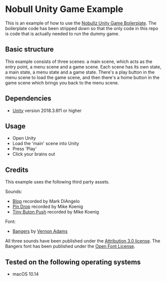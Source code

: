 # Nobull Unity Game Example

This is an example of how to use the [Nobullz Unity Game Boilerplate](https://github.com/grumpypixel/Nobullz-Unity-Game-Boilerplate). The boilerplate code has been stripped down so that the only code in this repo is code that is actually needed to run the dummy game.

## Basic structure

This example consists of three scenes: a main scene, which acts as the entry point, a menu scene and a game scene. Each scene has its own state, a main state, a menu state and a game state. There's a play button in the menu scene to load the game scene, and then there's a home button in the game scene which brings you back to the menu scene.

## Dependencies

- [Unity](https://unity3d.com/get-unity/download) version 2018.3.6f1 or higher

## Usage

- Open Unity
- Load the 'main' scene into Unity
- Press 'Play'
- Click your brains out

## Credits

This example uses the following third party assets.

Sounds:
- [Blop](http://soundbible.com/2067-Blop.html) recorded by Mark DiAngelo
- [Pin Drop](http://soundbible.com/1073-Pin-Drop.html) recorded by Mike Koenig
- [Tiny Buton Push](http://soundbible.com/419-Tiny-Button-Push.html) recorded by Mike Koenig

Font:
- [Bangers](https://fonts.google.com/specimen/Bangers) by [Vernon Adams](https://github.com/vernnobile)

All three sounds have been published under the [Attribution 3.0 license](https://creativecommons.org/licenses/by/3.0/).
The Bangers font has been published under the [Open Font License](https://scripts.sil.org/cms/scripts/page.php?site_id=nrsi&id=OFL_web).

## Tested on the following operating systems

- macOS 10.14
